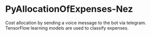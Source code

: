 # PyAllocationOfExpenses-Nez
Cost allocation by sending a voice message to the bot via telegram. TensorFlow learning models are used to classify expenses.

